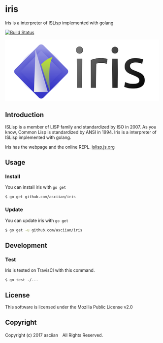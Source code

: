 # iris

Iris is a interpreter of ISLisp implemented with golang

[![Build Status](https://travis-ci.org/asciian/iris.svg?branch=master)](https://travis-ci.org/asciian/iris)

![logo](logo.png)

## Introduction

ISLisp is a member of LISP family and standardized by ISO in 2007.
As you know, Common Lisp is standardized by ANSI in 1994.
Iris is a interpreter of ISLisp implemented with golang.

Iris has the webpage and the online REPL. [islisp.js.org](https://islisp.js.org)

## Usage

### Install

You can install iris with `go get`

```bash
$ go get github.com/asciian/iris
```

### Update

You can update iris with `go get`

```bash
$ go get -u github.com/asciian/iris
```

## Development

### Test

Iris is tested on TravisCI with this command.

```
$ go test ./...
```

## License
This software is licensed under the Mozilla Public License v2.0

## Copyright
Copyright (c) 2017 asciian　All Rights Reserved.
